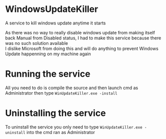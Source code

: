 # WindowsUpdateKiller
A service to kill windows update anytime it starts

As there was no way to really disable windows update from making itself back Manual from Disabled status, I had to make this service because there was no such solution available  
I dislike Microsoft from doing this and will do anything to prevent Windows Update happenning on my machine again

# Running the service
All you need to do is compile the source and then launch cmd as Administrator then type `WinUpdateKiller.exe -install`

# Uninstalling the service
To uninstall the service you only need to type `WinUpdateKiller.exe -uninstall` into the cmd ran as Administrator
